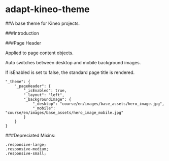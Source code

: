 adapt-kineo-theme
=================

##A base theme for Kineo projects.

###Introduction

###Page Header

Applied to page content objects.

Auto switches between desktop and mobile background images.

If isEnabled is set to false, the standard page title is rendered.

```
"_theme": {
    "_pageHeader": {
        "_isEnabled": true,
        "_layout": "left",
        "_backgroundImage": {
            "_desktop": "course/en/images/base_assets/hero_image.jpg",
            "_mobile": "course/en/images/base_assets/hero_image_mobile.jpg"
        }
    }
}
```



###Depreciated Mixins:

```
.responsive-large;
.responsive-medium;
.responsive-small;
```
